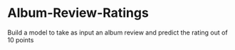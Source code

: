 # Album-Review-Ratings
Build a model to take as input an album review and predict the rating out of 10 points
